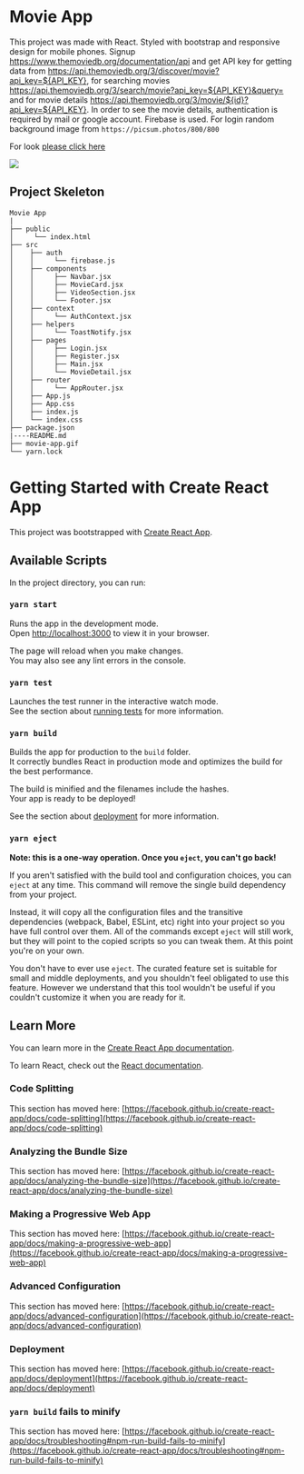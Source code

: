 # Movie App

This project was made with React. Styled with bootstrap and responsive design for mobile phones. Signup https://www.themoviedb.org/documentation/api and get API key for getting data from https://api.themoviedb.org/3/discover/movie?api_key=${API_KEY}, for searching movies https://api.themoviedb.org/3/search/movie?api_key=${API_KEY}&query= and for movie details https://api.themoviedb.org/3/movie/${id}?api_key=${API_KEY}. In order to see the movie details, authentication is required by mail or google account. Firebase is used. For login random background image from `https://picsum.photos/800/800`

For look [please click here](https://movie-app-react-ali.netlify.app/)

![](movie-app.gif)

## Project Skeleton

```
Movie App
|
├── public
│     └── index.html
├── src
│    ├── auth
│    │     └── firebase.js
│    ├── components
│    │     ├── Navbar.jsx
│    │     ├── MovieCard.jsx
│    │     ├── VideoSection.jsx
│    │     └── Footer.jsx
│    ├── context
│    │     └── AuthContext.jsx
│    ├── helpers
│    │     └── ToastNotify.jsx
│    ├── pages
│    │     ├── Login.jsx
│    │     ├── Register.jsx
│    │     ├── Main.jsx
│    │     └── MovieDetail.jsx
│    ├── router
│    │     └── AppRouter.jsx
│    ├── App.js
│    ├── App.css
│    ├── index.js
│    └── index.css
├── package.json
|----README.md
├── movie-app.gif
└── yarn.lock
```

# Getting Started with Create React App

This project was bootstrapped with [Create React App](https://github.com/facebook/create-react-app).

## Available Scripts

In the project directory, you can run:

### `yarn start`

Runs the app in the development mode.\
Open [http://localhost:3000](http://localhost:3000) to view it in your browser.

The page will reload when you make changes.\
You may also see any lint errors in the console.

### `yarn test`

Launches the test runner in the interactive watch mode.\
See the section about [running tests](https://facebook.github.io/create-react-app/docs/running-tests) for more information.

### `yarn build`

Builds the app for production to the `build` folder.\
It correctly bundles React in production mode and optimizes the build for the best performance.

The build is minified and the filenames include the hashes.\
Your app is ready to be deployed!

See the section about [deployment](https://facebook.github.io/create-react-app/docs/deployment) for more information.

### `yarn eject`

**Note: this is a one-way operation. Once you `eject`, you can't go back!**

If you aren't satisfied with the build tool and configuration choices, you can `eject` at any time. This command will remove the single build dependency from your project.

Instead, it will copy all the configuration files and the transitive dependencies (webpack, Babel, ESLint, etc) right into your project so you have full control over them. All of the commands except `eject` will still work, but they will point to the copied scripts so you can tweak them. At this point you're on your own.

You don't have to ever use `eject`. The curated feature set is suitable for small and middle deployments, and you shouldn't feel obligated to use this feature. However we understand that this tool wouldn't be useful if you couldn't customize it when you are ready for it.

## Learn More

You can learn more in the [Create React App documentation](https://facebook.github.io/create-react-app/docs/getting-started).

To learn React, check out the [React documentation](https://reactjs.org/).

### Code Splitting

This section has moved here: [https://facebook.github.io/create-react-app/docs/code-splitting](https://facebook.github.io/create-react-app/docs/code-splitting)

### Analyzing the Bundle Size

This section has moved here: [https://facebook.github.io/create-react-app/docs/analyzing-the-bundle-size](https://facebook.github.io/create-react-app/docs/analyzing-the-bundle-size)

### Making a Progressive Web App

This section has moved here: [https://facebook.github.io/create-react-app/docs/making-a-progressive-web-app](https://facebook.github.io/create-react-app/docs/making-a-progressive-web-app)

### Advanced Configuration

This section has moved here: [https://facebook.github.io/create-react-app/docs/advanced-configuration](https://facebook.github.io/create-react-app/docs/advanced-configuration)

### Deployment

This section has moved here: [https://facebook.github.io/create-react-app/docs/deployment](https://facebook.github.io/create-react-app/docs/deployment)

### `yarn build` fails to minify

This section has moved here: [https://facebook.github.io/create-react-app/docs/troubleshooting#npm-run-build-fails-to-minify](https://facebook.github.io/create-react-app/docs/troubleshooting#npm-run-build-fails-to-minify)
